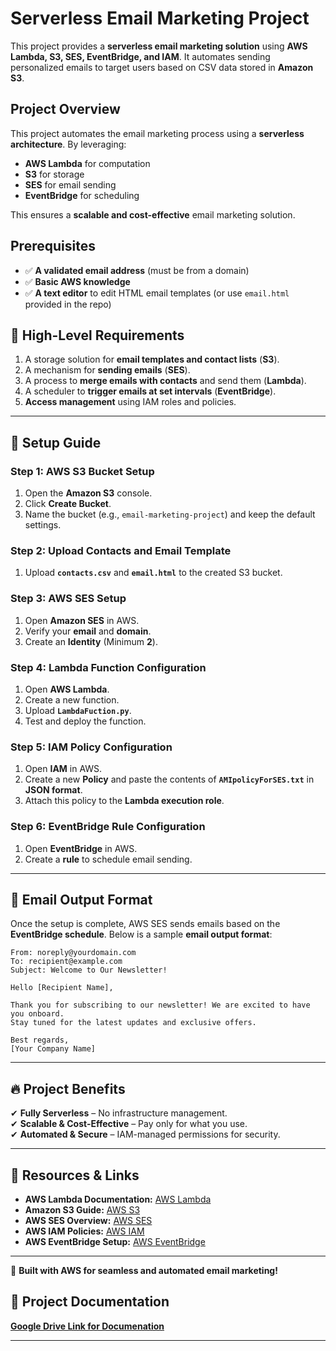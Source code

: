 
# **Serverless Email Marketing Project**  

This project provides a **serverless email marketing solution** using **AWS Lambda, S3, SES, EventBridge, and IAM**. It automates sending personalized emails to target users based on CSV data stored in **Amazon S3**.  

## **Project Overview**  
This project automates the email marketing process using a **serverless architecture**. By leveraging:  
- **AWS Lambda** for computation  
- **S3** for storage  
- **SES** for email sending  
- **EventBridge** for scheduling  

This ensures a **scalable and cost-effective** email marketing solution.  

## **Prerequisites**  
- ✅ **A validated email address** (must be from a domain)  
- ✅ **Basic AWS knowledge**  
- ✅ **A text editor** to edit HTML email templates (or use `email.html` provided in the repo)  


## **📌 High-Level Requirements**  
1. A storage solution for **email templates and contact lists** (**S3**).  
2. A mechanism for **sending emails** (**SES**).  
3. A process to **merge emails with contacts** and send them (**Lambda**).  
4. A scheduler to **trigger emails at set intervals** (**EventBridge**).  
5. **Access management** using IAM roles and policies.  

---

## **🚀 Setup Guide**  

### **Step 1: AWS S3 Bucket Setup**  
1. Open the **Amazon S3** console.  
2. Click **Create Bucket**.  
3. Name the bucket (e.g., `email-marketing-project`) and keep the default settings.
    

### **Step 2: Upload Contacts and Email Template**  
1. Upload **`contacts.csv`** and **`email.html`** to the created S3 bucket.  

### **Step 3: AWS SES Setup**  
1. Open **Amazon SES** in AWS.  
2. Verify your **email** and **domain**.  
3. Create an **Identity** (Minimum **2**).  

### **Step 4: Lambda Function Configuration**  
1. Open **AWS Lambda**.  
2. Create a new function.  
3. Upload **`LambdaFuction.py`**.  
4. Test and deploy the function.  

### **Step 5: IAM Policy Configuration**  
1. Open **IAM** in AWS.  
2. Create a new **Policy** and paste the contents of **`AMIpolicyForSES.txt`** in **JSON format**.  
3. Attach this policy to the **Lambda execution role**.  

### **Step 6: EventBridge Rule Configuration**  
1. Open **EventBridge** in AWS.  
2. Create a **rule** to schedule email sending.  

---

## **📩 Email Output Format**  

Once the setup is complete, AWS SES sends emails based on the **EventBridge schedule**. Below is a sample **email output format**:  

```plaintext
From: noreply@yourdomain.com  
To: recipient@example.com  
Subject: Welcome to Our Newsletter!  

Hello [Recipient Name],  

Thank you for subscribing to our newsletter! We are excited to have you onboard.  
Stay tuned for the latest updates and exclusive offers.  

Best regards,  
[Your Company Name]  
```

---

## **🔥 Project Benefits**  
✔ **Fully Serverless** – No infrastructure management.  
✔ **Scalable & Cost-Effective** – Pay only for what you use.  
✔ **Automated & Secure** – IAM-managed permissions for security.  

---

## **📎 Resources & Links**  
- **AWS Lambda Documentation:** [AWS Lambda](https://docs.aws.amazon.com/lambda/)  
- **Amazon S3 Guide:** [AWS S3](https://docs.aws.amazon.com/s3/)  
- **AWS SES Overview:** [AWS SES](https://docs.aws.amazon.com/ses/)  
- **AWS IAM Policies:** [AWS IAM](https://docs.aws.amazon.com/iam/)  
- **AWS EventBridge Setup:** [AWS EventBridge](https://docs.aws.amazon.com/eventbridge/)  

---

🚀 **Built with AWS for seamless and automated email marketing!**  
## 📑 Project Documentation
[**Google Drive Link for Documenation**](https://docs.google.com/document/d/1DSk411h-bRjQRrtkzHIO5YbMaXquahoU/edit?usp=drive_link&ouid=115890051750716313332&rtpof=true&sd=true)

---

